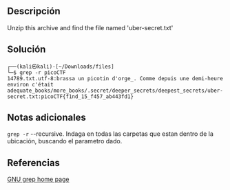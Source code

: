 ## Descripción
Unzip this archive and find the file named 'uber-secret.txt'

## Solución
```bash()
┌──(kali㉿kali)-[~/Downloads/files]
└─$ grep -r picoCTF          
14789.txt.utf-8:brassa un picotin d'orge_. Comme depuis une demi-heure environ c'était
adequate_books/more_books/.secret/deeper_secrets/deepest_secrets/uber-secret.txt:picoCTF{f1nd_15_f457_ab443fd1}
```

## Notas adicionales
`grep -r` --recursive. Indaga en todas las carpetas que estan dentro de la ubicación, buscando el parametro dado.

## Referencias 
[GNU grep home page](https://www.gnu.org/software/grep/)